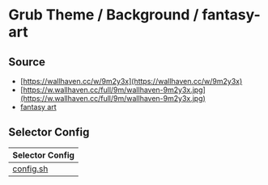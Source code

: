 

# Grub Theme / Background / fantasy-art


## Source

* [https://wallhaven.cc/w/9m2y3x](https://wallhaven.cc/w/9m2y3x)
* [https://w.wallhaven.cc/full/9m/wallhaven-9m2y3x.jpg](https://w.wallhaven.cc/full/9m/wallhaven-9m2y3x.jpg)
* [fantasy art](https://wallhaven.cc/tag/853)


## Selector Config

| Selector Config        |
| ---------------------- |
| [config.sh](config.sh) |
